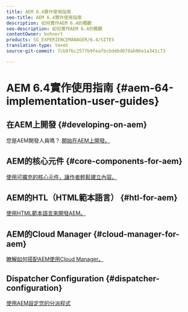 ```yaml
---
title: AEM 6.4實作使用指南
seo-title: AEM 6.4實作使用指南
description: 如何實作AEM 6.4的概觀
seo-description: 如何實作AEM 6.4的概觀
contentOwner: bohnert
products: SG_EXPERIENCEMANAGER/6.4/SITES
translation-type: tm+mt
source-git-commit: 7cb8fbc2577b9feafbcbddbd078ab06e1a341c73

---
```



# AEM 6.4實作使用指南 {#aem-64-implementation-user-guides}

## 在AEM上開發 {#developing-on-aem}

您是AEM開發人員嗎？ [開始在AEM上開發。](/help/sites-developing/home.md)

## AEM的核心元件 {#core-components-for-aem}

[使用可擴充的核心元件，讓作者輕鬆建立內容。](https://docs.adobe.com/content/help/en/experience-manager-core-components/using/introduction.html)

## AEM的HTL（HTML範本語言） {#htl-for-aem}

[使用HTML範本語言來開發AEM。](https://docs.adobe.com/content/help/en/experience-manager-htl/using/overview.html)

## AEM的Cloud Manager {#cloud-manager-for-aem}

[瞭解如何搭配AEM使用Cloud Manager。](https://docs.adobe.com/content/help/en/experience-manager-cloud-manager/using/introduction-to-cloud-manager.html)

## Dispatcher Configuration {#dispatcher-configuration}

[使用AEM設定您的分派程式](https://docs.adobe.com/content/help/en/experience-manager-dispatcher/using/dispatcher.html)
